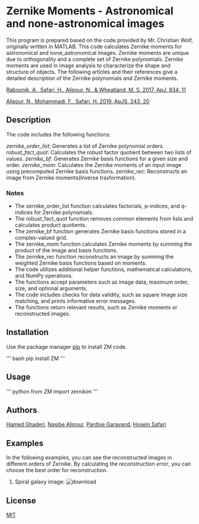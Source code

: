 # Zernike Moments - Astronomical and none-astronomical images

This program is prepared based on the code provided by Mr. Christian Wolf, originally written in MATLAB. This code calculates Zernike moments for astronomical and none_astronomical images. Zernike moments are unique due to orthogonality and a complete set of Zernike polynomials. Zernike moments are used in image analysis to characterize the shape and structure of objects. The following articles and their references give a detailed description of the Zernike polynomials and Zernike moments.

[Raboonik, A., Safari, H., Alipour, N., & Wheatland, M. S. 2017, ApJ, 834, 11](https://iopscience.iop.org/article/10.3847/1538-4357/834/1/11/meta)

[Alipour, N., Mohammadi, F., Safari, H. 2019, ApJS, 243, 20](https://iopscience.iop.org/article/10.3847/1538-4365/ab289b/meta)

## Description 

The code includes the following functions:

*zernike_order_list*: Generates a list of Zernike polynomial orders.
*robust_fact_quot*: Calculates the robust factor quotient between two lists of values.
*zernike_bf*: Generates Zernike basis functions for a given size and order.
*zernike_mom*: Calculates the Zernike moments of an input image using precomputed Zernike basis functions.
*zernike_rec*: Reconstructs an image from Zernike moments(Inverse trasformation).

### Notes

- The zernike_order_list function calculates factorials, p-indices, and q-indices for Zernike polynomials.
- The robust_fact_quot function removes common elements from lists and calculates product quotients.
- The zernike_bf function generates Zernike basis functions stored in a complex-valued grid.
- The zernike_mom function calculates Zernike moments by summing the product of the image and basis functions.
- The zernike_rec function reconstructs an image by summing the weighted Zernike basis functions based on moments.
- The code utilizes additional helper functions, mathematical calculations, and NumPy operations.
- The functions accept parameters such as image data, maximum order, size, and optional arguments.
- The code includes checks for data validity, such as square image size matching, and prints informative error messages.
- The functions return relevant results, such as Zernike moments or reconstructed images.

## Installation 

Use the package manager [pip](https://pip.pypa.io/en/stable/) to install ZM code.
 
''' bash
pip install ZM
'''

## Usage

''' python
from ZM import zernikim
'''

## Authors

[Hamed Ghaderi](https://github.com/hmddev1), [Nasibe Alipour](https://scholar.google.com/citations?user=PfzZOI0AAAAJ&hl=en), [Pardise Garavand](https://www.linkedin.com/in/pardis-garavand-25b30527b/), [Hosein Safari](https://scholar.google.com/citations?user=nCc1FV8AAAAJ&hl=en)

## Examples

In the following examples, you can see the reconstructed images in different orders of Zernike. By calculating the *reconstruction error*, you can choose the best order for reconstruction.
1. Spiral galaxy image:
![download](https://github.com/hmddev1/ZM/assets/53661111/3d7a6e46-0591-41c2-9b61-d5e56ab03ead)


## License
[MIT](https://choosealicense.com/licenses/mit/)
